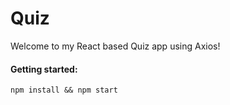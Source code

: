 # Quiz

Welcome to my React based Quiz app using Axios!

#### Getting started:

```
npm install && npm start
```
